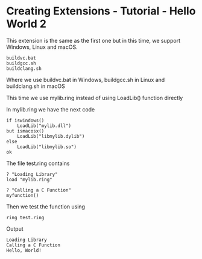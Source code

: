 Creating Extensions - Tutorial - Hello World 2
==============================================

This extension is the same as the first one but in this time, we support Windows, Linux and macOS.

	buildvc.bat
	buildgcc.sh
	buildclang.sh

Where we use buildvc.bat in Windows, buildgcc.sh in Linux and buildclang.sh in macOS

This time we use mylib.ring instead of using LoadLib() function directly

In mylib.ring we have the next code

	if iswindows()
		LoadLib("mylib.dll")
	but ismacosx()
		LoadLib("libmylib.dylib")
	else
		LoadLib("libmylib.so")
	ok

The file test.ring contains

	? "Loading Library"
	load "mylib.ring"

	? "Calling a C Function"
	myfunction()

Then we test the function using

	ring test.ring

Output

	Loading Library
	Calling a C Function
	Hello, World!

